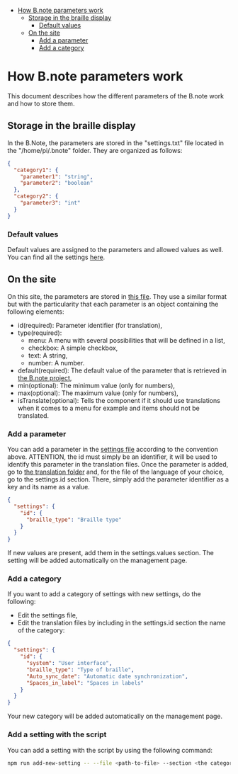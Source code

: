 <!-- TOC -->
* [How B.note parameters work](#how-bnote-parameters-work)
  * [Storage in the braille display](#storage-in-the-braille-display)
    * [Default values](#default-values)
  * [On the site](#on-the-site)
    * [Add a parameter](#add-a-parameter)
    * [Add a category](#add-a-category)
<!-- TOC -->

# How B.note parameters work

This document describes how the different parameters of the B.note work and how to store them.

## Storage in the braille display

In the B.Note, the parameters are stored in the "settings.txt" file located in the "/home/pi/.bnote" folder. They are
organized as follows:

```json
{
  "category1": {
    "parameter1": "string",
    "parameter2": "boolean"
  },
  "category2": {
    "parameter3": "int"
  }
}
```

### Default values

Default values are assigned to the parameters and allowed values as well. You can find all the
settings [here](https://github.com/devel-erb/bnote/blob/main/bnote/tools/settings.py).

## On the site

On this site, the parameters are stored in [this file](../src/settings.json). They use a similar format but with the
particularity that each parameter is an object containing the following elements:

- id(required): Parameter identifier (for translation),
- type(required):
    - menu: A menu with several possibilities that will be defined in a list,
    - checkbox: A simple checkbox,
    - text: A string,
    - number: A number.
- default(required): The default value of the parameter that is retrieved in [the B.note project](https://github.com/devel-erb/bnote),
- min(optional): The minimum value (only for numbers),
- max(optional): The maximum value (only for numbers),
- isTranslate(optional): Tells the component if it should use translations when it comes to a menu for example and items should not be translated.

### Add a parameter

You can add a parameter in the [settings file](../src/settings.json) according to the convention above. ATTENTION, the id
must simply be an identifier, it will be used to identify this parameter in the translation files.
Once the parameter is added, go to [the translation folder](../locales) and, for the file of the language of your
choice, go to the settings.id section. There, simply add the parameter identifier as a key and its name as a value.

```json
{
  "settings": {
    "id": {
      "braille_type": "Braille type"
    }
  }
}
```

If new values are present, add them in the settings.values section.
The setting will be added automatically on the management page.

### Add a category

If you want to add a category of settings with new settings, do the following:

- Edit the settings file,
- Edit the translation files by including in the settings.id section the name of the category:

```json
{
  "settings": {
    "id": {
      "system": "User interface",
      "braille_type": "Type of braille",
      "Auto_sync_date": "Automatic date synchronization",
      "Spaces_in_label": "Spaces in labels"
    }
  }
}
```

Your new category will be added automatically on the management page.

### Add a setting with the script
You can add a setting with the script by using the following command:

```bash
npm run add-new-setting -- --file <path-to-file> --section <the category> --key <setting key also use for id> --type <setting type> -- values <use for menu> --default <the default value> --min <the min value> --max <the max value>
```
